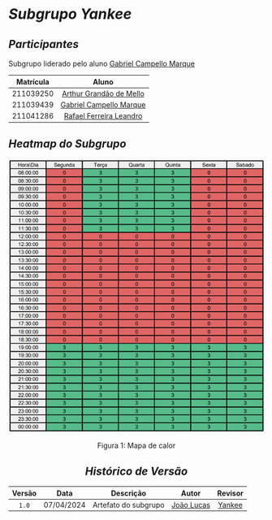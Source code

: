 # <a>*Subgrupo Yankee*</a>


## <a>*Participantes*</a>

Subgrupo liderado pelo aluno [Gabriel Campello Marque](https://github.com/G16C)

<center>

| **Matrícula** |                          **Aluno**                          |
| :-----------: | :---------------------------------------------------------: |
|   211039250   | [Arthur Grandão de Mello](https://github.com/arthurgrandao) |
|   211039439   |     [Gabriel Campello Marque](https://github.com/G16C)      |
|   211041286   |  [Rafael Ferreira Leandro](https://github.com/RafaelCLG0)   |

</center>

## <a>*Heatmap do Subgrupo*</a>

<center>

![Heatmap Yankee](../Assets/Heatmaps/HeatmapYankee.png)

Figura 1: Mapa de calor

## <a>*Histórico de Versão*</a>

| Versão |    Data    |      Descrição       |                      Autor                       |           Revisor           |
| :----: | :--------: | :------------------: | :----------------------------------------------: | :-------------------------: |
| `1.0`  | 07/04/2024 | Artefato do subgrupo | [João Lucas](https://github.com/VasconcelosJoao) | [Yankee](Yankee.md) |

</center>